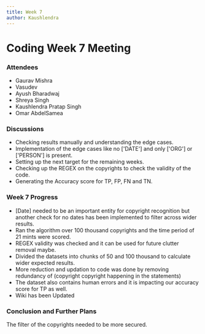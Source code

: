 ```yaml
---
title: Week 7
author: Kaushlendra
---
```

<!--
SPDX-License-Identifier: CC-BY-SA-4.0

SPDX-FileCopyrightText: 2021 Kaushlendra Pratap <kaushlendrapratap.9837@gmail.com>
-->

# Coding Week 7 Meeting

### Attendees

* Gaurav Mishra
* Vasudev 
* Ayush Bharadwaj
* Shreya Singh
* Kaushlendra Pratap Singh
* Omar AbdelSamea 

### Discussions

* Checking results manually and understanding the edge cases.
* Implementation of the edge cases like no ['DATE'] and only ['ORG'] or ['PERSON'] is present.
* Setting up the next target for the remaining weeks.
* Checking up the REGEX on the copyrights to check the validity of the code.
* Generating the Accuracy score for TP, FP, FN and TN.

### Week 7 Progress

* [Date] needed to be an important entity for copyright recognition but another check for no dates has been implemented to filter across wider results.
* Ran the algorithm over 100 thousand copyrights and the time period of 21 mints were scored.
* REGEX validity was checked and it can be used for future clutter removal maybe.
* Divided the datasets into chunks of 50 and 100 thousand to calculate wider expected results. 
* More reduction and updation to code was done by removing redundancy of (copyright copyright happening in the statements)
* The dataset also contains human errors and it is impacting our accuracy score for TP as well.
* Wiki has been Updated

### Conclusion and Further Plans

The filter of the copyrights needed to be more secured.